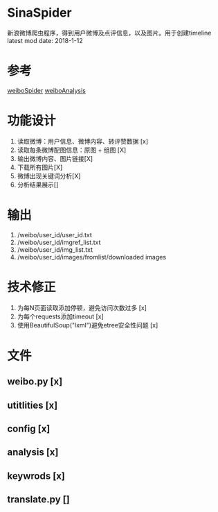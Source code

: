 # SinaSpider
新浪微博爬虫程序，得到用户微博及点评信息，以及图片。用于创建timeline
latest mod date: 2018-1-12

# 参考 
[weiboSpider](https://github.com/knightReigh/weiboSpider-1)
[weiboAnalysis](https://github.com/dingmyu/weibo_analysis)

# 功能设计
1. 读取微博：用户信息、微博内容、转评赞数据 [x]
2. 读取每条微博配图信息：原图 + 组图 [X]
3. 输出微博内容、图片链接[X]
4. 下载所有图片[X]
5. 微博出现关键词分析[X]
6. 分析结果展示[]

# 输出
1. /weibo/user_id/user_id.txt
2. /weibo/user_id/imgref_list.txt
3. /weibo/user_id/img_list.txt
4. /weibo/user_id/images/fromlist/downloaded images

# 技术修正
1. 为每N页面读取添加停顿，避免访问次数过多 [x]
2. 为每个requests添加timeout [x]
3. 使用BeautifulSoup("lxml")避免etree安全性问题 [x]

# 文件
## weibo.py [x]
## utitlities [x]
## config [x]
## analysis [x]
## keywrods [x]
## translate.py []
 
